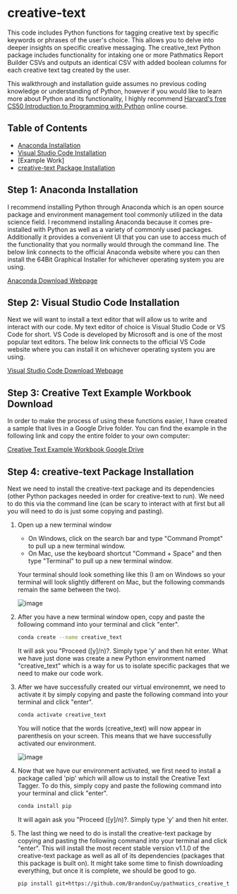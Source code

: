 # creative-text

This code includes Python functions for tagging creative text by specific keywords or phrases of the user's choice. This allows you to delve into deeper insights on specific creative messaging. 
The creative_text Python package includes functionality for intaking one or more Pathmatics Report Builder CSVs and outputs an identical CSV with added boolean columns for each creative text tag created by the user. 

This walkthrough and installation guide assumes no previous coding knowledge or understanding of Python, however if you would like to learn more about Python and its functionality, I highly recommend [Harvard's free CS50 Introduction to Programming with Python](https://www.edx.org/learn/python/harvard-university-cs50-s-introduction-to-programming-with-python) online course.

## Table of Contents

- [Anaconda Installation](#anaconda)
- [Visual Studio Code Installation](#installation)
- [Example Work]
- [creative-text Package Installation](#usage)

## Step 1: Anaconda Installation

I recommend installing Python through Anaconda which is an open source package and environment management tool commonly utilized in the data science field. I recommend installing Anaconda because it comes pre-installed with Python as well as a variety of commonly used packages. Additionally it provides a convenient UI that you can use to access much of the functionality that you normally would through the command line. The below link connects to the official Anaconda website where you can then install the 64Bit Graphical Installer for whichever operating system you are using.

[Anaconda Download Webpage](https://www.anaconda.com/download#downloads)

## Step 2: Visual Studio Code Installation

Next we will want to install a text editor that will allow us to write and interact with our code. My text editor of choice is Visual Studio Code or VS Code for short. VS Code is developed by Microsoft and is one of the most popular text editors. The below link connects to the official VS Code website where you can install it on whichever operating system you are using.

[Visual Studio Code Download Webpage](https://code.visualstudio.com/Download)

## Step 3: Creative Text Example Workbook Download

In order to make the process of using these functions easier, I have created a sample that lives in a Google Drive folder. You can find the example in the following link and copy the entire folder to your own computer:

[Creative Text Example Workbook Google Drive](https://drive.google.com/drive/folders/1wZpnN7AM1UlJ8BVbpq2RHduL73Pm-_Zl?usp=drive_link)

## Step 4: creative-text Package Installation

Next we need to install the creative-text package and its dependencies (other Python packages needed in order for creative-text to run). We need to do this via the command line (can be scary to interact with at first but all you will need to do is just some copying and pasting).

1. Open up a new terminal window

   - On Windows, click on the search bar and type "Command Prompt" to pull up a new terminal window.
   - On Mac, use the keyboard shortcut "Command + Space" and then type "Terminal" to pull up a new terminal window.

   Your terminal should look something like this (I am on Windows so your terminal will look slightly different on Mac, but the following commands remain the same between the two).

   ![image](https://github.com/BrandonCuy/pathmatics_creative_text_tagger_v2/assets/73131313/814f7620-3cab-4fa0-b9fb-43cb4cf72e83)

2. After you have a new terminal window open, copy and paste the following command into your terminal and click "enter".

    ```bash
    conda create --name creative_text
    ```

    It will ask you "Proceed ([y]/n)?. Simply type 'y' and then hit enter. What we have just done was create a new Python environment named "creative_text" which is a way for us to isolate specific packages that we need to make our code work.

3. After we have successfully created our virtual environemnt, we need to activate it by simply copying and paste the following command into your terminal and click "enter".

    ```bash
    conda activate creative_text
    ```

    You will notice that the words (creative_text) will now appear in parenthesis on your screen. This means that we have successfully activated our environment.

    ![image](https://github.com/BrandonCuy/pathmatics_creative_text_tagger_v2/assets/73131313/3a3d5ff4-370f-47f5-84d5-77ad255f7aa0)

4. Now that we have our environment activated, we first need to install a package called 'pip' which will allow us to install the Creative Text Tagger. To do this, simply copy and paste the following command into your terminal and click "enter".

    ```bash
    conda install pip
    ```

    It will again ask you "Proceed ([y]/n)?. Simply type 'y' and then hit enter.
   
5. The last thing we need to do is install the creative-text package by copying and pasting the following command into your terminal and click "enter". This will install the most recent stable version v1.1.0 of the creative-text package as well as all of its dependencies (packages that this package is built on). It might take some time to finish downloading everything, but once it is complete, we should be good to go.

    ```bash
    pip install git+https://github.com/BrandonCuy/pathmatics_creative_text_tagger_v2.git@v1.1.0
    ```
